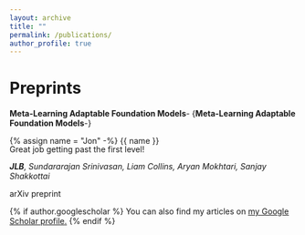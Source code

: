 ```yaml
---
layout: archive
title: ""
permalink: /publications/
author_profile: true
---
```


Preprints
======

**Meta-Learning Adaptable Foundation Models**-
{**Meta-Learning Adaptable Foundation Models**-}

{% assign name = "Jon" -%}
<span style="line-height: 1;">{{ name }}</span><br>
<span style="line-height: 1;">Great job getting past the first level!</span>

***JLB**, Sundararajan Srinivasan, Liam Collins, Aryan Mokhtari, Sanjay Shakkottai*

arXiv preprint

{% if author.googlescholar %}
  You can also find my articles on <u><a href="{{author.googlescholar}}">my Google Scholar profile</a>.</u>
{% endif %}

<!--{% include base_path %}
{% for post in site.publications reversed %}
  {% include archive-single.html %}
{% endfor %}-->
